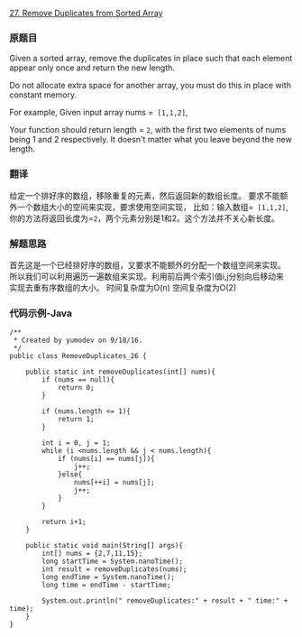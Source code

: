 [27. Remove Duplicates from Sorted Array](https://leetcode.com/problems/remove-duplicates-from-sorted-array/)

### 原题目
Given a sorted array, remove the duplicates in place such that each element appear only once and return the new length.

Do not allocate extra space for another array, you must do this in place with constant memory.

For example,
Given input array nums =` [1,1,2]`,

Your function should return length = `2`, with the first two elements of nums being 1 and 2 respectively. It doesn't matter what you leave beyond the new length.

### 翻译

给定一个排好序的数组，移除重复的元素，然后返回新的数组长度。
要求不能额外一个数组大小的空间来实现，要求使用空间实现，
比如：输入数组=` [1,1,2]`,
你的方法将返回长度为=`2`，两个元素分别是1和2。这个方法并不关心新长度。

### 解题思路

首先这是一个已经排好序的数组，又要求不能额外的分配一个数组空间来实现。
所以我们可以利用遍历一遍数组来实现。利用前后两个索引值i,j分别向后移动来
实现去重有序数组的大小。
时间复杂度为O(n)
空间复杂度为O(2)

### 代码示例-Java


```
/**
 * Created by yumodev on 9/18/16.
 */
public class RemoveDuplicates_26 {

    public static int removeDuplicates(int[] nums){
        if (nums == null){
            return 0;
        }

        if (nums.length <= 1){
            return 1;
        }

        int i = 0, j = 1;
        while (i <nums.length && j < nums.length){
            if (nums[i] == nums[j]){
                j++;
            }else{
                nums[++i] = nums[j];
                j++;
            }
        }

        return i+1;
    }

    public static void main(String[] args){
        int[] nums = {2,7,11,15};
        long startTime = System.nanoTime();
        int result = removeDuplicates(nums);
        long endTime = System.nanoTime();
        long time = endTime - startTime;

        System.out.println(" removeDuplicates:" + result + " time:" + time);
    }
}
```
